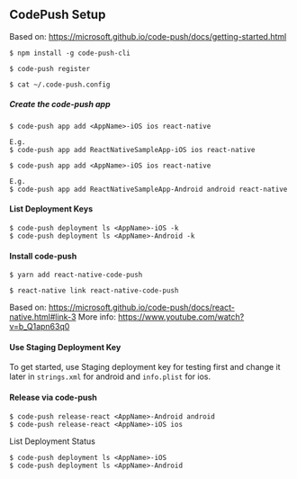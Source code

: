 ## CodePush Setup

Based on: https://microsoft.github.io/code-push/docs/getting-started.html

```
$ npm install -g code-push-cli
```

```
$ code-push register
```

```
$ cat ~/.code-push.config
```

##### Create the code-push app
```
$ code-push app add <AppName>-iOS ios react-native

E.g.
$ code-push app add ReactNativeSampleApp-iOS ios react-native
```

```
$ code-push app add <AppName>-iOS ios react-native

E.g.
$ code-push app add ReactNativeSampleApp-Android android react-native
```

#### List Deployment Keys
```
$ code-push deployment ls <AppName>-iOS -k
$ code-push deployment ls <AppName>-Android -k
```

#### Install code-push
```
$ yarn add react-native-code-push
```

```
$ react-native link react-native-code-push
```

Based on: https://microsoft.github.io/code-push/docs/react-native.html#link-3
More info: https://www.youtube.com/watch?v=b_Q1apn63q0

#### Use Staging Deployment Key
To get started, use Staging deployment key for testing first and change it later in `strings.xml` for android and `info.plist` for ios.

#### Release via code-push
```
$ code-push release-react <AppName>-Android android
$ code-push release-react <AppName>-iOS ios
```

List Deployment Status
```
$ code-push deployment ls <AppName>-iOS
$ code-push deployment ls <AppName>-Android
```


